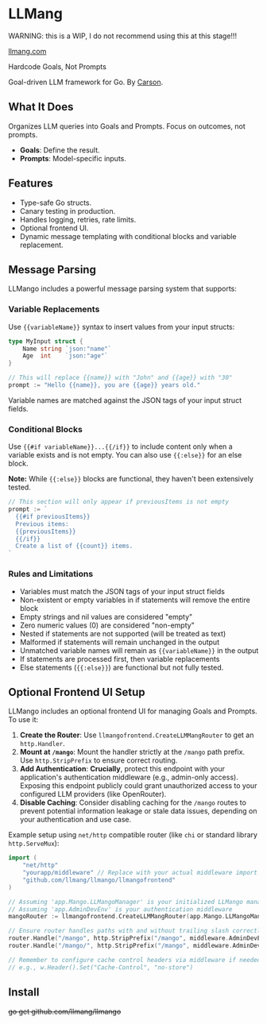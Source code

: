 # LLMang

WARNING: this is a WIP, I do not recommend using this at this stage!!!

[llmang.com](https://llmang.com)

Hardcode Goals, Not Prompts

Goal-driven LLM framework for Go. By [Carson](https://carsho.dev).

## What It Does

Organizes LLM queries into Goals and Prompts. Focus on outcomes, not prompts.

- **Goals**: Define the result.
- **Prompts**: Model-specific inputs.

## Features

- Type-safe Go structs.
- Canary testing in production.
- Handles logging, retries, rate limits.
- Optional frontend UI.
- Dynamic message templating with conditional blocks and variable replacement.

## Message Parsing

LLMango includes a powerful message parsing system that supports:

### Variable Replacements

Use `{{variableName}}` syntax to insert values from your input structs:

```go
type MyInput struct {
    Name string `json:"name"`
    Age  int    `json:"age"`
}

// This will replace {{name}} with "John" and {{age}} with "30"
prompt := "Hello {{name}}, you are {{age}} years old."
```

Variable names are matched against the JSON tags of your input struct fields.

### Conditional Blocks

Use `{{#if variableName}}...{{/if}}` to include content only when a variable exists and is not empty. You can also use `{{:else}}` for an else block.

**Note:** While `{{:else}}` blocks are functional, they haven't been extensively tested.

```go
// This section will only appear if previousItems is not empty
prompt := `
  {{#if previousItems}}
  Previous items:
  {{previousItems}}
  {{/if}}
  Create a list of {{count}} items.
`
```

### Rules and Limitations

- Variables must match the JSON tags of your input struct fields
- Non-existent or empty variables in if statements will remove the entire block
- Empty strings and nil values are considered "empty"
- Zero numeric values (0) are considered "non-empty"
- Nested if statements are not supported (will be treated as text)
- Malformed if statements will remain unchanged in the output
- Unmatched variable names will remain as `{{variableName}}` in the output
- If statements are processed first, then variable replacements
- Else statements (`{{:else}}`) are functional but not fully tested.

## Optional Frontend UI Setup

LLMango includes an optional frontend UI for managing Goals and Prompts. To use it:

1.  **Create the Router**: Use `llmangofrontend.CreateLLMMangRouter` to get an `http.Handler`.
2.  **Mount at `/mango`**: Mount the handler strictly at the `/mango` path prefix. Use `http.StripPrefix` to ensure correct routing.
3.  **Add Authentication**: **Crucially**, protect this endpoint with your application's authentication middleware (e.g., admin-only access). Exposing this endpoint publicly could grant unauthorized access to your configured LLM providers (like OpenRouter).
4.  **Disable Caching**: Consider disabling caching for the `/mango` routes to prevent potential information leakage or stale data issues, depending on your authentication and use case.

Example setup using `net/http` compatible router (like `chi` or standard library `http.ServeMux`):

```go
import (
	"net/http"
	"yourapp/middleware" // Replace with your actual middleware import
	"github.com/llmang/llmango/llmangofrontend"
)

// Assuming 'app.Mango.LLMangoManager' is your initialized LLMango manager
// Assuming 'app.AdminDevEnv' is your authentication middleware
mangoRouter := llmangofrontend.CreateLLMMangRouter(app.Mango.LLMangoManager, nil)

// Ensure router handles paths with and without trailing slash correctly
router.Handle("/mango", http.StripPrefix("/mango", middleware.AdminDevEnv(mangoRouter)))
router.Handle("/mango/", http.StripPrefix("/mango", middleware.AdminDevEnv(mangoRouter)))

// Remember to configure cache control headers via middleware if needed
// e.g., w.Header().Set("Cache-Control", "no-store")
```

## Install

~~go get github.com/llmang/llmango~~
